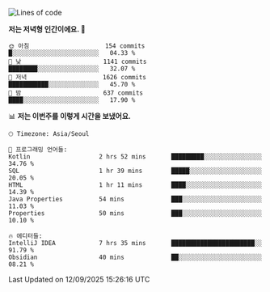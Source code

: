   <!--START_SECTION:waka-->
![Lines of code](https://img.shields.io/badge/%EC%A0%80%EB%8A%94%20%EC%97%AC%ED%83%9C%EA%B9%8C%EC%A7%80%20-1.9%20million%20%EC%A4%84%EC%9D%98%20%EC%BD%94%EB%93%9C%EB%A5%BC%20%EC%9E%91%EC%84%B1%ED%96%88%EC%96%B4%EC%9A%94.-blue)

**저는 저녁형 인간이에요. 🦉** 

```text
🌞 아침                     154 commits         █░░░░░░░░░░░░░░░░░░░░░░░░   04.33 % 
🌆 낮　                     1141 commits        ████████░░░░░░░░░░░░░░░░░   32.07 % 
🌃 저녁                     1626 commits        ███████████░░░░░░░░░░░░░░   45.70 % 
🌙 밤　                     637 commits         ████░░░░░░░░░░░░░░░░░░░░░   17.90 % 
```


📊 **저는 이번주를 이렇게 시간을 보냈어요.** 

```text
🕑︎ Timezone: Asia/Seoul

💬 프로그래밍 언어들: 
Kotlin                   2 hrs 52 mins       █████████░░░░░░░░░░░░░░░░   34.76 % 
SQL                      1 hr 39 mins        █████░░░░░░░░░░░░░░░░░░░░   20.05 % 
HTML                     1 hr 11 mins        ████░░░░░░░░░░░░░░░░░░░░░   14.39 % 
Java Properties          54 mins             ███░░░░░░░░░░░░░░░░░░░░░░   11.03 % 
Properties               50 mins             ███░░░░░░░░░░░░░░░░░░░░░░   10.10 % 

🔥 에디터들: 
IntelliJ IDEA            7 hrs 35 mins       ███████████████████████░░   91.79 % 
Obsidian                 40 mins             ██░░░░░░░░░░░░░░░░░░░░░░░   08.21 % 
```


 Last Updated on 12/09/2025 15:26:16 UTC
<!--END_SECTION:waka-->
